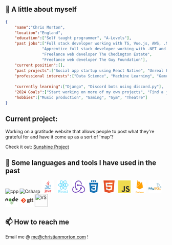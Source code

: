 ## 👋 A little about myself

```json
{
    "name":"Chris Morton",
    "location":"England",
    "education":["Self taught programmer", "A-Levels"],
    "past jobs":["Full stack developer working with TS, Vue.js, AWS, .Net",
                "Apprentice full stack developer working with .NET and javascript",
                "Freelance web developer The Chedington Estate",
                "Freelance web developer The Guy Foundation"],
    "current position":[],
    "past projects":["Social app startup using React Native", "Unreal Engine Game"],
    "professional interests":["Data Science", "Machine Learning", "Game Development", "Physics"],
    
    "currently learning":["Django", "Discord bots using discord.py"],
    "2024 Goals":["Start working on more of my own projects", "Find a job in an industry I am interested in"],
    "hobbies":["Music production", "Gaming", "Gym", "Theatre"]
}
```

## Current project:

Working on a gratitude website that allows people to post what they're grateful for and have it come up as a sort of 'map'? 

Check it out: [Sunshine Project](https://sunshine.christianmorton.com)

## 🚀 Some languages and tools I have used in the past
<div>
  <img src="https://cdn.jsdelivr.net/gh/devicons/devicon/icons/cplusplus/cplusplus-original.svg" title="cpp" alt="cpp" width="40" height="40"/>
  <img src="https://cdn.jsdelivr.net/gh/devicons/devicon/icons/csharp/csharp-original.svg" title="csharp" alt="Csharp" width="40" height="40" />
  <img src="https://github.com/devicons/devicon/blob/master/icons/java/java-original-wordmark.svg" title="Java" alt="Java" width="40" height="40"/>&nbsp;
  <img src="https://github.com/devicons/devicon/blob/master/icons/react/react-original-wordmark.svg" title="React" alt="React" width="40" height="40"/>&nbsp;
  <img src="https://github.com/devicons/devicon/blob/master/icons/redux/redux-original.svg" title="Redux" alt="Redux " width="40" height="40"/>&nbsp;
  <img src="https://github.com/devicons/devicon/blob/master/icons/css3/css3-plain-wordmark.svg"  title="CSS3" alt="CSS" width="40" height="40"/>&nbsp;
  <img src="https://github.com/devicons/devicon/blob/master/icons/html5/html5-original.svg" title="HTML5" alt="HTML" width="40" height="40"/>&nbsp;
  <img src="https://github.com/devicons/devicon/blob/master/icons/javascript/javascript-original.svg" title="JavaScript" alt="JavaScript" width="40" height="40"/>&nbsp;
  <img src="https://github.com/devicons/devicon/blob/master/icons/firebase/firebase-plain-wordmark.svg" title="Firebase" alt="Firebase" width="40" height="40"/>&nbsp;
  <img src="https://github.com/devicons/devicon/blob/master/icons/mysql/mysql-original-wordmark.svg" title="MySQL"  alt="MySQL" width="40" height="40"/>&nbsp;
  <img src="https://github.com/devicons/devicon/blob/master/icons/nodejs/nodejs-original-wordmark.svg" title="NodeJS" alt="NodeJS" width="40" height="40"/>&nbsp;
  <img src="https://github.com/devicons/devicon/blob/master/icons/git/git-original-wordmark.svg" title="Git" **alt="Git" width="40" height="40"/>
  <img src="https://cdn.jsdelivr.net/gh/devicons/devicon/icons/visualstudio/visualstudio-plain.svg" title="VS" **alt="VisualStudio" width="40" height="40" />
  
</div>

## 📫 How to reach me

Email me @ me@christianmorton.com !

<!---
ChristianMorton/ChristianMorton is a ✨ special ✨ repository because its `README.md` (this file) appears on your GitHub profile.
You can click the Preview link to take a look at your changes.
--->
